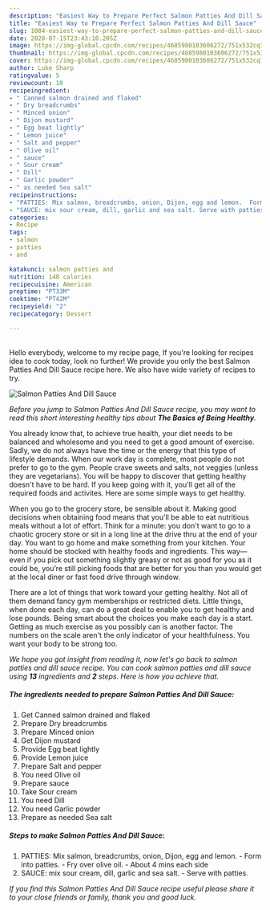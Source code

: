 ```yaml
---
description: "Easiest Way to Prepare Perfect Salmon Patties And Dill Sauce"
title: "Easiest Way to Prepare Perfect Salmon Patties And Dill Sauce"
slug: 1084-easiest-way-to-prepare-perfect-salmon-patties-and-dill-sauce
date: 2020-07-15T23:43:10.205Z
image: https://img-global.cpcdn.com/recipes/4685980103606272/751x532cq70/salmon-patties-and-dill-sauce-recipe-main-photo.jpg
thumbnail: https://img-global.cpcdn.com/recipes/4685980103606272/751x532cq70/salmon-patties-and-dill-sauce-recipe-main-photo.jpg
cover: https://img-global.cpcdn.com/recipes/4685980103606272/751x532cq70/salmon-patties-and-dill-sauce-recipe-main-photo.jpg
author: Luke Sharp
ratingvalue: 5
reviewcount: 10
recipeingredient:
- " Canned salmon drained and flaked"
- " Dry breadcrumbs"
- " Minced onion"
- " Dijon mustard"
- " Egg beat lightly"
- " Lemon juice"
- " Salt and pepper"
- " Olive oil"
- " sauce"
- " Sour cream"
- " Dill"
- " Garlic powder"
- " as needed Sea salt"
recipeinstructions:
- "PATTIES: Mix salmon, breadcrumbs, onion, Dijon, egg and lemon.  Form into patties. Fry over olive oil. About 4 mins each side"
- "SAUCE: mix sour cream, dill, garlic and sea salt. Serve with patties."
categories:
- Recipe
tags:
- salmon
- patties
- and

katakunci: salmon patties and 
nutrition: 148 calories
recipecuisine: American
preptime: "PT33M"
cooktime: "PT42M"
recipeyield: "2"
recipecategory: Dessert

---
```

<br>
Hello everybody, welcome to my recipe page, If you're looking for recipes idea to cook today, look no further! We provide you only the best Salmon Patties And Dill Sauce recipe here. We also have wide variety of recipes to try.
<br>


![Salmon Patties And Dill Sauce](https://img-global.cpcdn.com/recipes/4685980103606272/751x532cq70/salmon-patties-and-dill-sauce-recipe-main-photo.jpg)

<i>Before you jump to Salmon Patties And Dill Sauce recipe, you may want to read this short interesting healthy tips about <strong>The Basics of Being Healthy</strong>.</i>

You already know that, to achieve true health, your diet needs to be balanced and wholesome and you need to get a good amount of exercise. Sadly, we do not always have the time or the energy that this type of lifestyle demands. When our work day is complete, most people do not prefer to go to the gym. People crave sweets and salts, not veggies (unless they are vegetarians). You will be happy to discover that getting healthy doesn't have to be hard. If you keep going with it, you'll get all of the required foods and activites. Here are some simple ways to get healthy.

When you go to the grocery store, be sensible about it. Making good decisions when obtaining food means that you'll be able to eat nutritious meals without a lot of effort. Think for a minute: you don't want to go to a chaotic grocery store or sit in a long line at the drive thru at the end of your day. You want to go home and make something from your kitchen. Your home should be stocked with healthy foods and ingredients. This way—even if you pick out something slightly greasy or not as good for you as it could be, you’re still picking foods that are better for you than you would get at the local diner or fast food drive through window.

There are a lot of things that work toward your getting healthy. Not all of them demand fancy gym memberships or restricted diets. Little things, when done each day, can do a great deal to enable you to get healthy and lose pounds. Being smart about the choices you make each day is a start. Getting as much exercise as you possibly can is another factor. The numbers on the scale aren't the only indicator of your healthfulness. You want your body to be strong too. 


<i>We hope you got insight from reading it, now let's go back to salmon patties and dill sauce recipe. You can cook salmon patties and dill sauce using <strong>13</strong> ingredients and <strong>2</strong> steps. Here is how you achieve that.
</i>

##### The ingredients needed to prepare Salmon Patties And Dill Sauce:

1. Get  Canned salmon drained and flaked
1. Prepare  Dry breadcrumbs
1. Prepare  Minced onion
1. Get  Dijon mustard
1. Provide  Egg beat lightly
1. Provide  Lemon juice
1. Prepare  Salt and pepper
1. You need  Olive oil
1. Prepare  sauce
1. Take  Sour cream
1. You need  Dill
1. You need  Garlic powder
1. Prepare  as needed Sea salt


##### Steps to make Salmon Patties And Dill Sauce:

1. PATTIES: Mix salmon, breadcrumbs, onion, Dijon, egg and lemon.  - Form into patties. - Fry over olive oil. - About 4 mins each side
1. SAUCE: mix sour cream, dill, garlic and sea salt. - Serve with patties.


<i>If you find this Salmon Patties And Dill Sauce recipe useful please share it to your close friends or family, thank you and good luck.</i>
